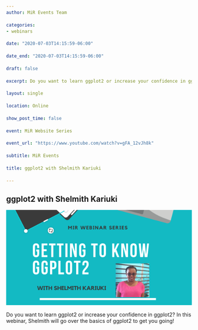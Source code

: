 ```yaml
---
author: MiR Events Team

categories:
- webinars

date: "2020-07-03T14:15:59-06:00"

date_end: "2020-07-03T14:15:59-06:00"

draft: false

excerpt: Do you want to learn ggplot2 or increase your confidence in ggplot2? In this webinar, Shelmith will go over the basics of ggplot2 to get you going!

layout: single

location: Online

show_post_time: false

event: MiR Website Series

event_url: "https://www.youtube.com/watch?v=gFA_12vJh8k"

subtitle: MiR Events

title: ggplot2 with Shelmith Kariuki

---
```



## ggplot2 with Shelmith Kariuki

![img](featured.jpg)

Do you want to learn ggplot2 or increase your confidence in ggplot2? In this webinar, Shelmith will go over the basics of ggplot2 to get you going!








